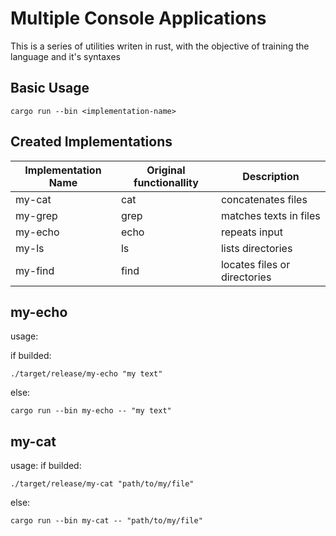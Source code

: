 # Multiple Console Applications

This is a series of utilities writen in rust, with the objective of training the language and it's syntaxes

## Basic Usage

```console
cargo run --bin <implementation-name>
```

## Created Implementations

| Implementation Name | Original functionallity |              Description           |
|---------------------|-------------------------|------------------------------------|
|            my-cat   |         cat             |         concatenates files         |
|            my-grep  |         grep            |       matches texts in files       |
|            my-echo  |         echo            |            repeats input           |
|            my-ls    |          ls             |           lists directories        |
|            my-find  |          find           |   locates files or directories     |

## my-echo

usage:

if builded:

```console
./target/release/my-echo "my text"
```
else:

```console
cargo run --bin my-echo -- "my text"
```
## my-cat

usage:
if builded:
```console
./target/release/my-cat "path/to/my/file"
```
else:
```console
cargo run --bin my-cat -- "path/to/my/file"
```
